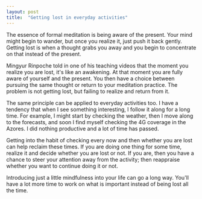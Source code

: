 ```yaml
---
layout: post
title:  "Getting lost in everyday activities"
---
```


The essence of formal meditation is being aware of the present. Your mind might begin to wander,
but once you realize it, just push it back gently. Getting lost is when a thought grabs you away
and you begin to concentrate on that instead of the present.

Mingyur Rinpoche told in one of his teaching videos that the moment you realize you are lost,
it's like an awakening. At that moment you are fully aware of yourself and the present.
You then have a choice between pursuing the same thought or return to your meditation practice. The
problem is not getting lost, but failing to realize and return from it.

The same principle can be applied to everyday activities too. I have a tendency that when I see
something interesting, I follow it along for a long time. For example, I might start by checking the weather,
then I move along to the forecasts, and soon I find myself checking the 4G coverage in the Azores.
I did nothing productive and a lot of time has passed.

Getting into the habit of checking every now and then whether you are lost can help reclaim these times.
If you are doing one thing for some time, realize it and decide whether you are lost or not. If you are,
then you have a chance to steer your attention away from the activity; then reappraise whether
you want to continue doing it or not.

Introducing just a little mindfulness into your life can go a long way. You'll have a lot more
time to work on what is important instead of being lost all the time.
